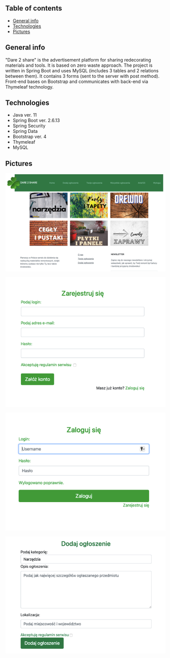 ## Table of contents
* [General info](#general-info)
* [Technologies](#technologies)
* [Pictures](#pictures)

## General info
"Dare 2 share" is the advertisement platform for sharing redecorating materials and tools. It is based on zero waste approach. The project is written in Spring Boot and uses MySQL (includes 3 tables and 2 relations between them). It contains 3 forms (sent to the server with post method). Front-end bases on Bootstrap and communicates with back-end via Thymeleaf technology. 

## Technologies
* Java ver. 11
* Spring Boot ver. 2.6.13
* Spring Security
* Spring Data
* Bootstrap ver. 4
* Thymeleaf
* MySQL

## Pictures
![Main page](./images/main_page.png)

![Register form](./images/registration.png)

![Login form](./images/login.png)

![Advertisement add form](./images/advertisement_adding.png)
